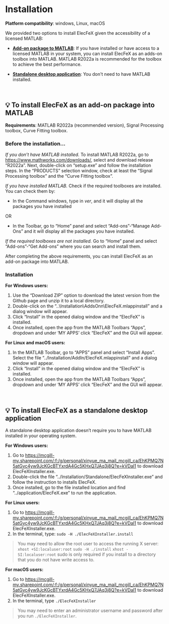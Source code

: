 # Installation

**Platform compatibility**: windows, Linux, macOS

We provided two options to install ElecFeX given the accessibility of a licensed MATLAB:

- [<b>Add-on package to MATLAB</b>](
##_:bulb:_To_install_ElecFeX_as_a_standalone_desktop_application): If you have installed or have access to a licensed MATLAB in your system, you can install ElecFeX as an adds-on toolbox into MATLAB. MATLAB R2022a is recommended for the toolbox to achieve the best performance.

- [<b>Standalone desktop application</b>](##_:bulb:_To_install_ElecFeX_as_a_standalone_desktop_application): You don't need to have MATLAB installed. 

 <br>


## :bulb: To install ElecFeX as an add-on package into MATLAB

**Requirements**: MATLAB R2022a (recommended version), Signal Processing toolbox, Curve Fitting toolbox.

### Before the installation...

*If you don’t have MATLAB installed.* To install MATLAB R2022a, go to https://www.mathworks.com/downloads/, select and download release “R2022a”. Next, double-click on “setup.exe” and follow the installation steps. In the “PRODUCTS” selection window, check at least the “Signal Processing toolbox” and the “Curve Fitting toolbox”. 

*If you have installed MATLAB.* Check if the required toolboxes are installed. You can check them by:

- In the Command windows, type in *ver*, and it will display all the packages you have installed

OR

- In the Toolbar, go to “Home” panel and select “Add-ons”-“Manage Add-Ons” and it will display all the packages you have installed. 

*If the required toolboxes are not installed.* Go to “Home” panel and select “Add-ons”-“Get Add-ons” where you can search and install them.

After completing the above requirements, you can install ElecFeX as an add-on package into MATLAB.

### Installation

**For Windows users:**

1. Use the “Download ZIP” option to download the latest version from the Github page and unzip it to a local directory. 
2. Double-click on the “..\Installation\AddsOnn\ElecFeX.mlappinstall” and a dialog window will appear.
3. Click “Install” in the opened dialog window and the “ElecFeX” is installed.
4. Once installed, open the app from the MATLAB Toolbars “Apps”, dropdown and under ‘MY APPS’ click “ElecFeX” and the GUI will appear.

**For Linux and macOS users:**

1. In the MATLAB Toolbar, go to “APPS” panel and select “Install Apps”. Select the file “../Installation/AddIn/ElecFeX.mlappinstall” and a dialog window will appear. 
2. Click “Install” in the opened dialog window and the “ElecFeX” is installed.
3. Once installed, open the app from the MATLAB Toolbars “Apps”, dropdown and under ‘MY APPS’ click “ElecFeX” and the GUI will appear.

<br>

## :bulb: To install ElecFeX as a standalone desktop application

A standalone desktop application doesn’t require you to have MATLAB installed in your operating system. 

**For Windows users:**

1. Go to https://mcgill-my.sharepoint.com/:f:/g/personal/xinyue_ma_mail_mcgill_ca/EhKPMQ7N5atGvc4yw9JcKGcBTYxrdA4Gc5KHxQ7JAq3j8Q?e=kVDaI1 to download ElecFeXInstaller.exe. 
2. Double-click the file “../Installation/Standalone/ElecFeXInstaller.exe” and follow the instruction to installs ElecFeX. 
3. Once installed, go to the file installed location and find “../application/ElecFeX.exe” to run the application.


**For Linux users:**

1. Go to https://mcgill-my.sharepoint.com/:f:/g/personal/xinyue_ma_mail_mcgill_ca/EhKPMQ7N5atGvc4yw9JcKGcBTYxrdA4Gc5KHxQ7JAq3j8Q?e=kVDaI1 to download ElecFeXInstaller.exe. 
2. In the terminal, type: `sudo -H ./ElecFeXInstaller.install`
> You may need to allow the root user to access the running X server:
>	`xhost +SI:localuser:root`
>	`sudo -H ./install`
>	`xhost -SI:localuser:root`
> sudo is only required if you install to a directory that you do not have write access to.


**For macOS users:**

1. Go to https://mcgill-my.sharepoint.com/:f:/g/personal/xinyue_ma_mail_mcgill_ca/EhKPMQ7N5atGvc4yw9JcKGcBTYxrdA4Gc5KHxQ7JAq3j8Q?e=kVDaI1 to download ElecFeXInstaller.exe. 
2. In the terminal, type `./ElecFeXInstaller`
> You may need to enter an administrator username and password after you run `./ElecFeXInstaller`.

<br><br><br>
